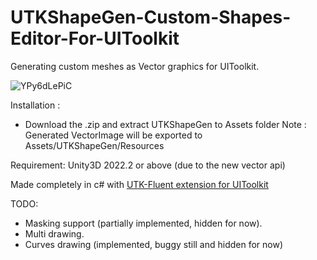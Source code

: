 # UTKShapeGen-Custom-Shapes-Editor-For-UIToolkit
Generating custom meshes as Vector graphics for UIToolkit.  

![YPy6dLePiC](https://user-images.githubusercontent.com/64100867/233837114-a2241bdd-c1d1-4e2f-9885-fae2794fd130.gif)
  
  
Installation :  
- Download the .zip and extract UTKShapeGen to Assets folder
Note : Generated VectorImage will be exported to Assets/UTKShapeGen/Resources 
  
Requirement:
Unity3D 2022.2 or above (due to the new vector api)  

  
Made completely in c# with [UTK-Fluent extension for UIToolkit](https://github.com/breadnone/UTK-Fluent-extension-for-UIToolkit) 

  
TODO:  
- Masking support (partially implemented, hidden for now).  
- Multi drawing.  
- Curves drawing (implemented, buggy still and hidden for now)  
